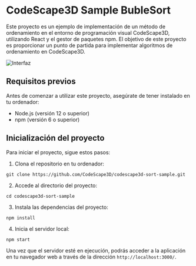 # CodeScape3D Sample BubleSort 
Este proyecto es un ejemplo de implementación de un método de ordenamiento en el entorno de programación visual CodeScape3D, utilizando React y el gestor de paquetes npm. El objetivo de este proyecto es proporcionar un punto de partida para implementar algoritmos de ordenamiento en CodeScape3D.

![Interfaz](https://res.cloudinary.com/dxuauzyp9/image/upload/v1677443228/sample-codescape3d_drftix.png)


## Requisitos previos
Antes de comenzar a utilizar este proyecto, asegúrate de tener instalado en tu ordenador:

- Node.js (versión 12 o superior)
- npm (versión 6 o superior)

## Inicialización del proyecto
Para iniciar el proyecto, sigue estos pasos:

1. Clona el repositorio en tu ordenador:
```
git clone https://github.com/CodeScape3D/codescape3d-sort-sample.git
```
2. Accede al directorio del proyecto:
```
cd codescape3d-sort-sample
```
3. Instala las dependencias del proyecto:
```
npm install
```
4. Inicia el servidor local:
```
npm start
```

Una vez que el servidor esté en ejecución, podrás acceder a la aplicación en tu navegador web a través de la dirección `http://localhost:3000/`.

